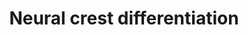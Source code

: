 ---
annotations:
- type: Pathway Ontology
  value: regulatory pathway
- type: Cell Type Ontology
  value: neural crest derived neuron
- type: Cell Type Ontology
  value: migratory cranial neural crest cell
authors:
- Nsalomonis
- Khanspers
- MaintBot
- Zari
- Egonw
- Eweitz
description: 'Gene regulatory network model of cranial neural crest cell (CNCC) development,
  adaped from PMID: 19575671. Most interactions in the model are proposed to regulate
  transcription of core factors involved involved in neural crest and downstream progenitor
  specification. Transcriptional regulation arrows are proposed to promote transcription,
  unless a graphical T-bar is present at the end of the arrow (commented to be inhibitors
  of transcriptional regulation). Additional gene information was obtained from http://www.ncbi.nlm.nih.gov/books/NBK53143  When
  citing this pathway, please reference the source publication (PMID: 19575671).  Proteins
  on this pathway have targeted assays available via the [https://assays.cancer.gov/available_assays?wp_id=WP2064
  CPTAC Assay Portal]'
last-edited: 2021-05-18
organisms:
- Homo sapiens
redirect_from:
- /index.php/Pathway:WP2064
- /instance/WP2064
schema-jsonld:
- '@context': https://schema.org/
  '@id': https://wikipathways.github.io/pathways/WP2064.html
  '@type': Dataset
  creator:
    '@type': Organization
    name: WikiPathways
  description: 'Gene regulatory network model of cranial neural crest cell (CNCC)
    development, adaped from PMID: 19575671. Most interactions in the model are proposed
    to regulate transcription of core factors involved involved in neural crest and
    downstream progenitor specification. Transcriptional regulation arrows are proposed
    to promote transcription, unless a graphical T-bar is present at the end of the
    arrow (commented to be inhibitors of transcriptional regulation). Additional gene
    information was obtained from http://www.ncbi.nlm.nih.gov/books/NBK53143  When
    citing this pathway, please reference the source publication (PMID: 19575671).  Proteins
    on this pathway have targeted assays available via the [https://assays.cancer.gov/available_assays?wp_id=WP2064
    CPTAC Assay Portal]'
  keywords:
  - CDH6
  - ITGB1
  - SOX10
  - AXIN1
  - FGFR3
  - ETS1
  - HDAC1
  - Differentiation
  - HDAC6
  - CDH2
  - GJB1
  - MPZ
  - FZD3
  - SOX5
  - HES5
  - TWIST1
  - NOTCH4
  - HOXB1
  - FOXD3
  - TCF7L1
  - HAND1
  - PRTG
  - FGF2
  - MSX2
  - HDAC4
  - NOTCH3
  - GBX2
  - HDAC5
  - OLIG3
  - RBPJ
  - HES1
  - OLIG1
  - DLL1
  - MYB
  - DLX5
  - MIA
  - PAX3
  - HDAC10
  - HDAC9
  - DCT
  - ISL1
  - DVL1
  - PHOX2B
  - FGFR1
  - HDAC2
  - NFKB2
  - CTBP2
  - HOXA1
  - WNT1
  - NOTCH2
  - TBX6
  - PMP22
  - TFAP2A
  - SNAI1
  - HDAC8
  - MITF
  - TCF4
  - SNAI2
  - COL11A2
  - NFKB1
  - LHX2
  - BMP4
  - MSX1
  - DLL3
  - NOTCH1
  - PAX7
  - TLX2
  - CDH1
  - WNT8A
  - OLIG2
  - DMBX1
  - ID1
  - WNT3A
  - ZIC5
  - DVL3
  - ZIC1
  - ASCL1
  - COL2A1
  - CDH7
  - DLL4
  - HEY2
  - NEUROG1
  - SOX9
  - FGF8
  - BMP7
  - MBP
  - LHX5
  - HDAC3
  - HDAC7
  - TFAP2B
  - AXIN2
  - HDAC11
  - DVL2
  - MYC
  - GFAP
  - CTNNB1
  - GSK3B
  - SMAD1
  - RHOB
  - FGFR2
  - FGF19
  - LHX1
  license: CC0
  name: Neural crest differentiation
seo: CreativeWork
title: Neural crest differentiation
wpid: WP2064
---